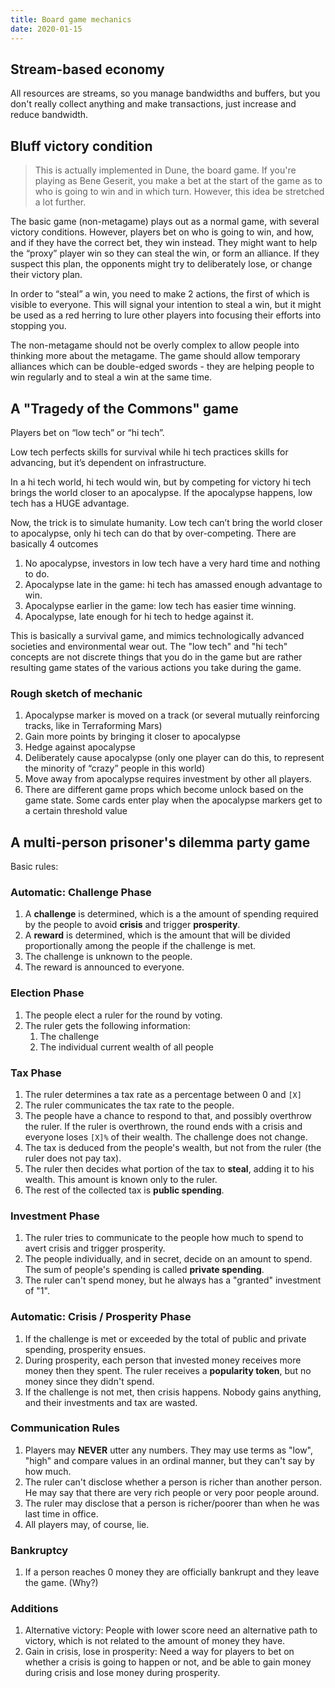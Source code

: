 ```yaml
---
title: Board game mechanics
date: 2020-01-15
---
```


## Stream-based economy
All resources are streams, so you manage bandwidths and buffers, but you don't really collect anything and make transactions, just increase and reduce bandwidth.

## Bluff victory condition
> This is actually implemented in Dune, the board game. If you're playing as Bene Geserit, you make a bet at the start of the game as to who is going to win and in which turn. However, this idea be stretched a lot further.


The basic game (non-metagame) plays out as a normal game, with several victory conditions. However, players bet on who is going to win, and how, and if they have the correct bet, they win instead. They might want to help the “proxy” player win so they can steal the win, or form an alliance. If they suspect this plan, the opponents might try to deliberately lose, or change their victory plan.

In order to “steal” a win, you need to make 2 actions, the first of which is visible to everyone. This will signal your intention to steal a win, but it might be used as a red herring to lure other players into focusing their efforts into stopping you.

The non-metagame should not be overly complex to allow people into thinking more about the metagame. The game should allow temporary alliances which can be double-edged swords - they are helping people to win regularly and to steal a win at the same time.

## A "Tragedy of the Commons" game
Players bet on “low tech” or “hi tech”.

Low tech perfects skills for survival while hi tech practices skills for advancing, but it’s dependent on infrastructure.

In a hi tech world, hi tech would win, but by competing for victory hi tech brings the world closer to an apocalypse. If the apocalypse happens, low tech has a HUGE advantage.

Now, the trick is to simulate humanity. Low tech can’t bring the world closer to apocalypse, only hi tech can do that by over-competing. There are basically 4 outcomes

1. No apocalypse, investors in low tech have a very hard time and nothing to do.
2. Apocalypse late in the game: hi tech has amassed enough advantage to win.
3. Apocalypse earlier in the game: low tech has easier time winning.
4. Apocalypse, late enough for hi tech to hedge against it.

This is basically a survival game, and mimics technologically advanced societies and environmental wear out. The "low tech" and "hi tech" concepts are not discrete things that you do in the game but are rather resulting game states of the various actions you take during the game.

### Rough sketch of mechanic
1. Apocalypse marker is moved on a track (or several mutually reinforcing tracks, like in Terraforming Mars)
2. Gain more points by bringing it closer to apocalypse
3. Hedge against apocalypse
4. Deliberately cause apocalypse (only one player can do this, to represent the minority of “crazy” people in this world)
5. Move away from apocalypse requires investment by other all players.
6. There are different game props which become unlock based on the game state. Some cards enter play when the apocalypse markers get to a certain threshold value

## A multi-person prisoner's dilemma party game
Basic rules:

### Automatic: Challenge Phase
1. A **challenge** is determined, which is a the amount of spending required by the people to avoid **crisis** and trigger **prosperity**.
2. A **reward** is determined, which is the amount that will be divided proportionally among the people if the challenge is met.
3. The challenge is unknown to the people.
4. The reward is announced to everyone.

### Election Phase
1. The people elect a ruler for the round by voting.
2. The ruler gets the following information:
   1. The challenge
   2. The individual current wealth of all people

### Tax Phase
1. The ruler determines a tax rate as a percentage between 0 and `[X]`
2. The ruler communicates the tax rate to the people.
3. The people have a chance to respond to that, and possibly overthrow the ruler. If the ruler is overthrown, the round ends with a crisis and everyone loses `[X]%` of their wealth. The challenge does not change.
4. The tax is deduced from the people's wealth, but not from the ruler (the ruler does not pay tax).
5. The ruler then decides what portion of the tax to **steal**, adding it to his wealth. This amount is known only to the ruler.
6. The rest of the collected tax is **public spending**.

### Investment Phase
1. The ruler tries to communicate to the people how much to spend to avert crisis and trigger prosperity.
2. The people individually, and in secret, decide on an amount to spend. The sum of people's spending is called **private spending**.
3. The ruler can't spend money, but he always has a "granted" investment of "1".

### Automatic: Crisis / Prosperity Phase
1. If the challenge is met or exceeded by the total of public and private spending, prosperity ensues.
2. During prosperity, each person that invested money receives more money then they spent. The ruler receives a **popularity token**, but no money since they didn't spend.
3. If the challenge is not met, then crisis happens. Nobody gains anything, and their investments and tax are wasted.

### Communication Rules
1. Players may **NEVER** utter any numbers. They may use terms as "low", "high" and compare values in an ordinal manner, but they can't say by how much.
2. The ruler can't disclose whether a person is richer than another person. He may say that there are very rich people or very poor people around.
3. The ruler may disclose that a person is richer/poorer than when he was last time in office.
4. All players may, of course, lie.

### Bankruptcy
1. If a person reaches 0 money they are officially bankrupt and they leave the game. (Why?)

### Additions
1. Alternative victory: People with lower score need an alternative path to victory, which is not related to the amount of money they have.
2. Gain in crisis, lose in prosperity: Need a way for players to bet on whether a crisis is going to happen or not, and be able to gain money during crisis and lose money during prosperity.